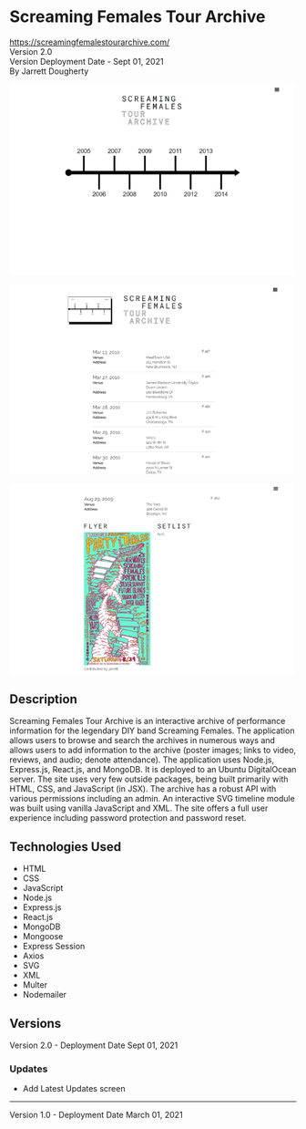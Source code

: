 # Screaming Females Tour Archive
<https://screamingfemalestourarchive.com/>\
Version 2.0 \
Version Deployment Date - Sept 01, 2021\
By Jarrett Dougherty

<kbd><img src="md_images/sf-tour-archive-home.png" alt="SF Tour Archive Homepage" width="500"/></kbd>

<kbd><img src="md_images/sf-tour-archive-timeline.png" alt="SF Tour Archive Timeline" width="500"/></kbd>

<kbd><img src="md_images/sf-tour-archive-show.png" alt="SF Tour Archive Show Page" width="500"/></kbd>

## Description
Screaming Females Tour Archive is an interactive archive of performance information for the legendary DIY band Screaming Females. The application allows users to browse and search the archives in numerous ways and allows users to add information to the archive (poster images; links to video, reviews, and audio; denote attendance). The application uses Node.js, Express.js, React.js, and MongoDB. It is deployed to an Ubuntu DigitalOcean server. The site uses very few outside packages, being built primarily with HTML, CSS, and JavaScript (in JSX). The archive has a robust API with various permissions including an admin. An interactive SVG timeline module was built using vanilla JavaScript and XML. The site offers a full user experience including password protection and password reset.

## Technologies Used
* HTML
* CSS
* JavaScript
* Node.js
* Express.js
* React.js
* MongoDB
* Mongoose
* Express Session
* Axios
* SVG
* XML
* Multer
* Nodemailer

## Versions
Version 2.0 - Deployment Date Sept 01, 2021
### Updates
* Add Latest Updates screen
----------
Version 1.0 - Deployment Date March 01, 2021